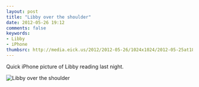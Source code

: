 ```yaml
---
layout: post
title: "Libby over the shoulder"
date: 2012-05-26 19:12
comments: false
keywords: 
- Libby
- iPhone
thumbsrc: http://media.eick.us/2012/2012-05-26/1024x1024/2012-05-25at18.06.16.jpg
---
```

Quick iPhone picture of Libby reading last night.


![Libby over the shoulder](http://media.eick.us/media/photographs/2012/2012-05-26/2012-05-25at18.06.16.jpg)


